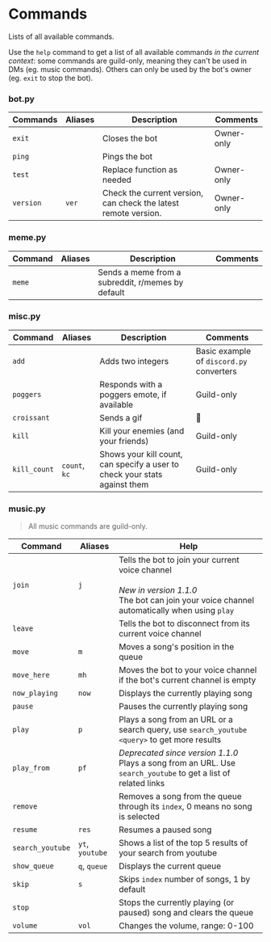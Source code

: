 # Commands

Lists of all available commands.

Use the `help` command to get a list of all available commands *in the current context*: some commands are guild-only, meaning they can't be used in DMs (eg. music commands). Others can only be used by the bot's owner (eg. `exit` to stop the bot).

### bot.py

| Commands  | Aliases | Description                                                  | Comments   |
| --------- | ------- | ------------------------------------------------------------ | ---------- |
| `exit`    |         | Closes the bot                                               | Owner-only |
| `ping`    |         | Pings the bot                                                |            |
| `test`    |         | Replace function as needed                                   | Owner-only |
| `version` | `ver`   | Check the current version, can check the latest remote version. | Owner-only |

### meme.py

| Command | Aliases | Description                                       | Comments |
| ------- | ------- | ------------------------------------------------- | -------- |
| `meme`  |         | Sends a meme from a subreddit, r/memes by default |          |

### misc.py

| Command      | Aliases       | Description                                                  | Comments                                 |
| ------------ | ------------- | ------------------------------------------------------------ | ---------------------------------------- |
| `add`        |               | Adds two integers                                            | Basic example of `discord.py` converters |
| `poggers`    |               | Responds with a poggers emote, if available                  | Guild-only                               |
| `croissant`  |               | Sends a gif                                                  | 🥐                                        |
| `kill`       |               | Kill your enemies (and your friends)                         | Guild-only                               |
| `kill_count` | `count`, `kc` | Shows your kill count, can specify a user to check your stats against them | Guild-only                               |

### music.py

> All music commands are guild-only.

| Command          | Aliases         | Help                                                         |
| ---------------- | --------------- | ------------------------------------------------------------ |
| `join`           | `j`             | Tells the bot to join your current voice channel<br /><br />*New in version 1.1.0*<br />The bot can join your voice channel automatically when using `play` |
| `leave`          |                 | Tells the bot to disconnect from its current voice channel   |
| `move`           | `m`             | Moves a song's position in the queue                         |
| `move_here`      | `mh`            | Moves the bot to your voice channel if the bot's current channel is empty |
| `now_playing`    | `now`           | Displays the currently playing song                          |
| `pause`          |                 | Pauses the currently playing song                            |
| `play`           | `p`             | Plays a song from an URL or a search query, use `search_youtube <query>` to get more results |
| `play_from`      | `pf`            | *Deprecated since version 1.1.0*<br />Plays a song from an URL. Use `search_youtube` to get a list of related links |
| `remove`         |                 | Removes a song from the queue through its `index`, 0 means no song is selected |
| `resume`         | `res`           | Resumes a paused song                                        |
| `search_youtube` | `yt`, `youtube` | Shows a list of the top 5 results of your search from youtube |
| `show_queue`     | `q`, `queue`    | Displays the current queue                                   |
| `skip`           | `s`             | Skips `index` number of songs, 1 by default                  |
| `stop`           |                 | Stops the currently playing (or paused) song and clears the queue |
| `volume`         | `vol`           | Changes the volume, range: 0-100                             |
